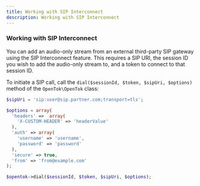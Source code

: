 ```yaml
---
title: Working with SIP Interconnect
description: Working with SIP Interconnect
---
```


### Working with SIP Interconnect

You can add an audio-only stream from an external third-party SIP gateway using the SIP Interconnect feature. This requires a SIP URI, the session ID you wish to add the audio-only stream to, and a token to connect to that session ID.

To initiate a SIP call, call the `dial($sessionId, $token, $sipUri, $options)` method of the `OpenTok\OpenTok` class:

```php
$sipUri = 'sip:user@sip.partner.com;transport=tls';

$options = array(
  'headers' =>  array(
    'X-CUSTOM-HEADER' => 'headerValue'
  ),
  'auth' => array(
    'username' => 'username',
    'password' => 'password'
  ),
  'secure' => true,
  'from' => 'from@example.com'
);

$opentok->dial($sessionId, $token, $sipUri, $options);
```

<!-- opentok-todo: For more information, see the OpenTok SIP Interconnect developer guide. -->
